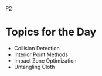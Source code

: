 P2 

# Topics for the Day  

 - Collision Detection    
 - Interior Point Methods    
 - Impact Zone Optimization   
 - Untangling Cloth    
